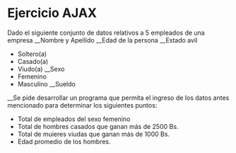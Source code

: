 # Ejercicio AJAX

Dado el siguiente conjunto de datos relativos a 5 empleados de una empresa
__Nombre y Apellido
__Edad de la persona
__Estado avil
- Soltero(a)
- Casado(a)
- Viudo(a)
__Sexo
- Femenino
- Masculino
__Sueldo

__Se pide desarrollar un programa que permita el ingreso de los datos antes mencionado para determinar los siguientes puntos:
* Total de empleados del sexo femenino
* Total de hombres casados que ganan más de 2500 Bs.
* Total de muieres viudas que ganan más de 1000 Bs.
* Edad promedio de los hombres.
